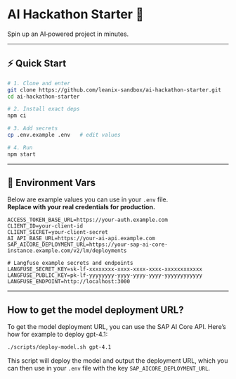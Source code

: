 # AI Hackathon Starter 🚀

Spin up an AI‑powered project in minutes.

---

## ⚡ Quick Start

```bash
# 1. Clone and enter
git clone https://github.com/leanix-sandbox/ai-hackathon-starter.git
cd ai-hackathon-starter

# 2. Install exact deps
npm ci

# 3. Add secrets
cp .env.example .env   # edit values

# 4. Run
npm start
```

---

## 🔑 Environment Vars

Below are example values you can use in your `.env` file.  
**Replace with your real credentials for production.**

```env
ACCESS_TOKEN_BASE_URL=https://your-auth.example.com
CLIENT_ID=your-client-id
CLIENT_SECRET=your-client-secret
AI_API_BASE_URL=https://your-ai-api.example.com
SAP_AICORE_DEPLOYMENT_URL=https://your-sap-ai-core-instance.example.com/v2/lm/deployments

# Langfuse example secrets and endpoints
LANGFUSE_SECRET_KEY=sk-lf-xxxxxxxx-xxxx-xxxx-xxxx-xxxxxxxxxxxx
LANGFUSE_PUBLIC_KEY=pk-lf-yyyyyyyy-yyyy-yyyy-yyyy-yyyyyyyyyyyy
LANGFUSE_ENDPOINT=http://localhost:3000
```

---

## How to get the model deployment URL?

To get the model deployment URL, you can use the SAP AI Core API. Here’s how for example to deploy gpt-4.1:

```bash
./scripts/deploy-model.sh gpt-4.1
```

This script will deploy the model and output the deployment URL, which you can then use in your `.env` file with the key `SAP_AICORE_DEPLOYMENT_URL`.
